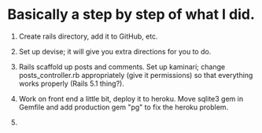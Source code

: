 # Basically a step by step of what I did.

1. Create rails directory, add it to GitHub, etc.

2. Set up devise; it will give you extra directions for you to do.

3. Rails scaffold up posts and comments. Set up kaminari; change posts_controller.rb appropriately (give it permissions) so that everything works properly (Rails 5.1 thing?).

4. Work on front end a little bit, deploy it to heroku. Move sqlite3 gem in Gemfile and add production gem "pg" to fix the heroku problem.

5.
